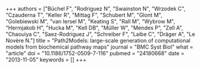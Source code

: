 +++
authors = ["Büchel F", "Rodriguez N", "Swainston N", "Wrzodek C", "Czauderna T", "Keller R", "Mittag F", "Schubert M", "Glont M", "Golebiewski M", "van Iersel M", "Keating S", "Rall M", "Wybrow M", "Hermjakob H", "Hucka M", "Kell DB", "Müller W", "Mendes P", "Zell A", "Chaouiya C", "Saez-Rodriguez J", "Schreiber F", "Laibe C", "Dräger A", "Le Novère N."]
title = "Path2Models: large-scale generation of computational models from biochemical pathway maps"
journal = "BMC Syst Biol"
what = "article"
doi = "10.1186/1752-0509-7-116"
pubmed = "24180668"
date = "2013-11-05"
keywords = []
+++

